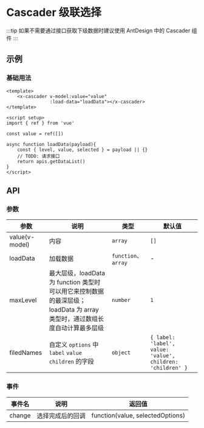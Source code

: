 # Cascader 级联选择

:::tip
如果不需要通过接口获取下级数据时建议使用 AntDesign 中的 Cascader 组件
:::

## 示例

### 基础用法

```vue
<template>
    <x-cascader v-model:value="value"
                :load-data="loadData"></x-cascader>
</template>

<script setup>
import { ref } from 'vue'

const value = ref([])

async function loadData(payload){
    const { level, value, selected } = payload || {}
    // TODO: 请求接口
    return apis.getDataList()
}
</script>
```

## API

### 参数

| 参数           | 说明                                                                                                                      | 类型                | 默认值                                                     |
| -------------- | ------------------------------------------------------------------------------------------------------------------------- | ------------------- | ---------------------------------------------------------- |
| value(v-model) | 内容                                                                                                                      | `array`             | `[]`                                                       |
| loadData       | 加载数据                                                                                                                  | `function`、`array` | -                                                          |
| maxLevel       | 最大层级，loadData 为 function 类型时可以用它来控制数据的最深层级；loadData 为 array 类型时，通过数组长度自动计算最多层级 | `number`            | `1`                                                        |
| filedNames     | 自定义 `options` 中 `label` `value` `children` 的字段                                                                     | `object`            | `{ label: 'label', value: 'value', children: 'children' }` |

### 事件

| 事件名 | 说明             | 返回值                           |
| ------ | ---------------- | -------------------------------- |
| change | 选择完成后的回调 | function(value, selectedOptions) |
